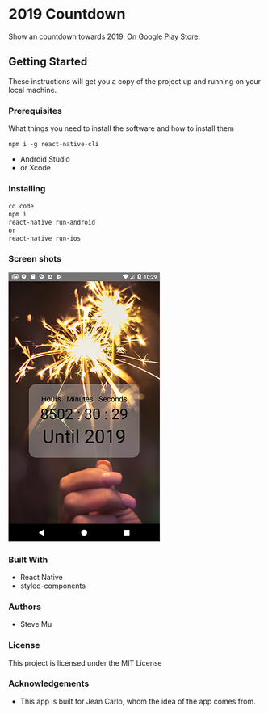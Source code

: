 # 2019 Countdown

Show an countdown towards 2019. [On Google Play Store](https://play.google.com/store/apps/details?id=com.stevemu.countdown).

## Getting Started

These instructions will get you a copy of the project up and running on your local machine.

### Prerequisites

What things you need to install the software and how to install them

```
npm i -g react-native-cli
```
* Android Studio
* or Xcode

### Installing

```
cd code
npm i
react-native run-android
or
react-native run-ios
```

### Screen shots

![](play%20store/Screenshot_1515709772_small.png)

### Built With

* React Native
* styled-components

### Authors

* Steve Mu

### License

This project is licensed under the MIT License

### Acknowledgements

* This app is built for Jean Carlo, whom the idea of the app comes from.